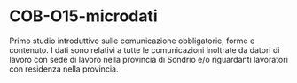 # COB-O15-microdati
Primo studio introduttivo sulle comunicazione obbligatorie, forme e contenuto.
I dati sono relativi a tutte le comunicazioni inoltrate da datori di lavoro con sede di lavoro nella provincia di Sondrio e/o riguardanti lavoratori con residenza nella provincia.
